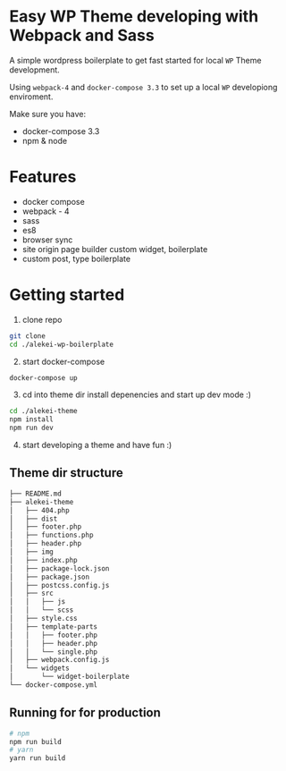 # Easy WP Theme developing with Webpack and Sass
A simple wordpress boilerplate to get fast started for local `WP` Theme development.

Using `webpack-4` and `docker-compose 3.3` to set up a local `WP` developiong enviroment.

Make sure you have:
- docker-compose 3.3
- npm & node 

# Features
- docker compose
- webpack - 4
- sass
- es8
- browser sync
- site origin page builder custom widget, boilerplate
- custom post, type boilerplate

# Getting started

1. clone repo
```bash
git clone 
cd ./alekei-wp-boilerplate
```

2. start docker-compose
```bash
docker-compose up
```

3. cd into theme dir install depenencies and start up dev mode :)
```bash
cd ./alekei-theme
npm install
npm run dev
```

4. start developing a theme and have fun :)

## Theme dir structure

```bash
├── README.md
├── alekei-theme
│   ├── 404.php
│   ├── dist
│   ├── footer.php
│   ├── functions.php
│   ├── header.php
│   ├── img
│   ├── index.php
│   ├── package-lock.json
│   ├── package.json
│   ├── postcss.config.js
│   ├── src
│   │   ├── js
│   │   └── scss
│   ├── style.css
│   ├── template-parts
│   │   ├── footer.php
│   │   ├── header.php
│   │   └── single.php
│   ├── webpack.config.js
│   └── widgets
│       └── widget-boilerplate
└── docker-compose.yml
```

## Running for for production
```bash
# npm
npm run build
# yarn
yarn run build
